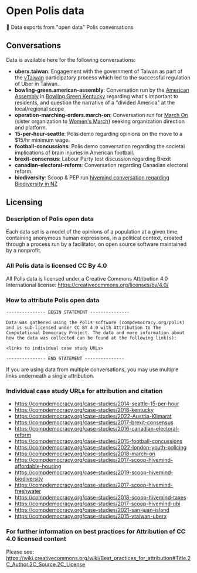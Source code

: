 
# Open Polis data

:open_file_folder: Data exports from "open data" Polis conversations


## Conversations

Data is available here for the following conversations:

* **uberx.taiwan**: Engagement with the government of Taiwan as part of the [vTaiwan](https://www.wired.co.uk/article/taiwan-sunflower-revolution-audrey-tang-g0v) participatory process which led to the successful regulation of Uber in Taiwan.
* **bowling-green.american-assembly**: Conversation run by the [American Assembly](https://americanassembly.org/) in [Bowling Green Kentucky](https://en.wikipedia.org/wiki/Bowling_Green,_Kentucky) regarding what's important to residents, and question the narrative of a "divided America" at the local/regional scope
* **operation-marching-orders.march-on**: Conversation run for [March On](https://www.wearemarchon.org/)
  (sister organization to [Women's March](https://womensmarch.com/)) seeking organization direction and platform.
* **15-per-hour-seattle**: Polis demo  regarding opinions on the move
  to a $15/hr minimum wage.
* **football-concussions**: Polis demo conversation regarding the societal implications of brain injuries in American football.
* **brexit-consensus**: Labour Party test discussion regarding Brexit
* **canadian-electoral-reform**: Conversation regarding Canadian electoral reform.
* **biodiversity**: Scoop & PEP run [hivemind conversation regarding Biodiversity in NZ](http://www.scoop.co.nz/stories/HL1908/S00014/scoop-hivemind-protecting-and-restoring-biodiversity.htm)

## Licensing

### Description of Polis open data

Each data set is a model of the opinions of a population at a given time, containing anonymous human expressions, in a political context, created through a process run by a facilitator, on open source software maintained by a nonprofit.

### All Polis data is licensed CC By 4.0

All Polis data is licensed under a Creative Commons Attribution 4.0 International license: https://creativecommons.org/licenses/by/4.0/

### How to attribute Polis open data

    --------------- BEGIN STATEMENT ---------------
    
    Data was gathered using the Polis software (compdemocracy.org/polis) and is sub-licensed under CC BY 4.0 with Attribution to The Computational Democracy Project. The data and more information about how the data was collected can be found at the following link(s):
    
    <links to individual case study URLs>
    
    --------------- END STATEMENT ---------------


If you are using data from multiple conversations, you may use multiple links underneath a single attribution.


### Individual case study URLs for attribution and citation

- https://compdemocracy.org/case-studies/2014-seattle-15-per-hour
- https://compdemocracy.org/case-studies/2018-kentucky
- https://compdemocracy.org/case-studies/2022-Austria-Klimarat
- https://compdemocracy.org/case-studies/2017-brexit-consensus
- https://compdemocracy.org/case-studies/2016-canadian-electoral-reform
- https://compdemocracy.org/case-studies/2015-football-concussions
- https://compdemocracy.org/case-studies/2022-london-youth-policing
- https://compdemocracy.org/case-studies/2018-march-on
- https://compdemocracy.org/case-studies/2017-scoop-hivemind-affordable-housing
- https://compdemocracy.org/case-studies/2019-scoop-hivemind-biodiversity
- https://compdemocracy.org/case-studies/2017-scoop-hivemind-freshwater
- https://compdemocracy.org/case-studies/2018-scoop-hivemind-taxes
- https://compdemocracy.org/case-studies/2017-scoop-hivemind-ubi
- https://compdemocracy.org/case-studies/2021-san-juan-island
- https://compdemocracy.org/case-studies/2015-vtaiwan-uberx

### For further information on best practices for Attribution of CC 4.0 licensed content

Please see: https://wiki.creativecommons.org/wiki/Best_practices_for_attribution#Title.2C_Author.2C_Source.2C_License
